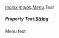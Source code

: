 _[mojox](../../modules/mojox/mojox-module.md):[mojox](../../modules/mojox/mojox-module.md).[Menu](../../modules/mojox/mojox-menu.md).Text_
##### Property Text:[String](../../modules/wonkey/wonkey-types-string.md)
Menu text
